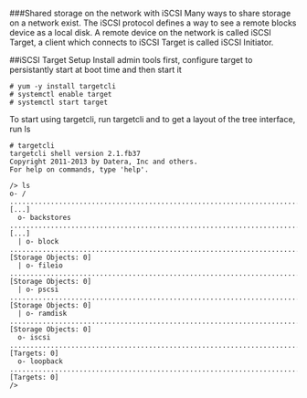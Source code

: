 ###Shared storage on the network with iSCSI
Many ways to share storage on a network exist. The iSCSI protocol defines a way to see a remote blocks device as a local disk. A remote device on the network is called iSCSI Target, a client which connects to iSCSI Target is called iSCSI Initiator.

##iSCSI Target Setup
Install admin tools first, configure target to persistantly start at boot time and then start it
```
# yum -y install targetcli
# systemctl enable target
# systemctl start target
```
To start using targetcli, run targetcli and to get a layout of the tree interface, run ls
```
# targetcli
targetcli shell version 2.1.fb37
Copyright 2011-2013 by Datera, Inc and others.
For help on commands, type 'help'.

/> ls
o- / .............................................................................................................. [...]
  o- backstores ................................................................................................... [...]
  | o- block ....................................................................................... [Storage Objects: 0]
  | o- fileio ...................................................................................... [Storage Objects: 0]
  | o- pscsi ....................................................................................... [Storage Objects: 0]
  | o- ramdisk ..................................................................................... [Storage Objects: 0]
  o- iscsi ................................................................................................. [Targets: 0]
  o- loopback .............................................................................................. [Targets: 0]
/>
```

